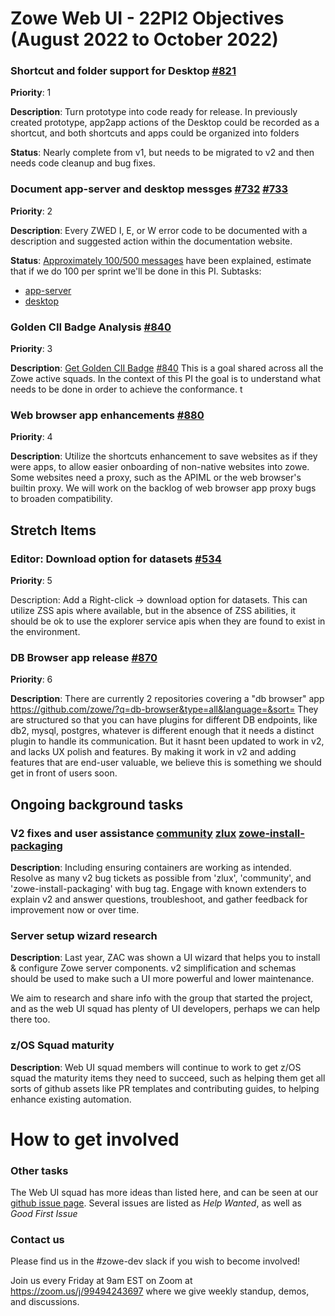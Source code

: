 # Zowe Web UI - 22PI2 Objectives (August 2022 to October 2022)

### Shortcut and folder support for Desktop [#821](https://github.com/zowe/zlux/issues/821)
**Priority**: 1

**Description**: Turn prototype into code ready for release. In previously created prototype, app2app actions of the Desktop could be recorded as a shortcut, and both shortcuts and apps could be organized into folders

**Status**: Nearly complete from v1, but needs to be migrated to v2 and then needs code cleanup and bug fixes.

### Document app-server and desktop messges [#732](https://github.com/zowe/zlux/issues/732) [#733](https://github.com/zowe/zlux/issues/733)
**Priority**: 2

**Description**: Every ZWED I, E, or W error code to be documented with a description and suggested action within the documentation website.

**Status**: [Approximately 100/500 messages](https://github.com/zowe/docs-site/blob/feature/v2/appserver-messageids/docs/troubleshoot/app-framework/appserver-error-codes.md) have been explained, estimate that if we do 100 per sprint we'll be done in this PI.
Subtasks:
* [app-server](https://github.com/zowe/zlux/issues/732)
* [desktop](https://github.com/zowe/zlux/issues/733)


### Golden CII Badge Analysis [#840](https://github.com/zowe/zlux/issues/840)
**Priority**: 3

**Description**: [Get Golden CII Badge](https://github.com/zowe/community/issues/1279) [#840](https://github.com/zowe/zlux/issues/840)
This is a goal shared across all the Zowe active squads. In the context of this PI the goal is to understand what needs to be done in order to achieve the conformance. 
t

### Web browser app enhancements [#880](https://github.com/zowe/zlux/issues/880)
**Priority**: 4

**Description**: Utilize the shortcuts enhancement to save websites as if they were apps, to allow easier onboarding of non-native websites into zowe.
Some websites need a proxy, such as the APIML or the web browser's builtin proxy. We will work on the backlog of web browser app proxy bugs to broaden compatibility.

## Stretch Items

### Editor: Download option for datasets [#534](https://github.com/zowe/zlux/issues/534)
**Priority**: 5

Description: Add a Right-click -> download option for datasets. This can utilize ZSS apis where available, but in the absence of ZSS abilities, it should be ok to use the explorer service apis when they are found to exist in the environment.

### DB Browser app release [#870](https://github.com/zowe/zlux/issues/870)
**Priority**: 6

**Description**: There are currently 2 repositories covering a "db browser" app https://github.com/zowe/?q=db-browser&type=all&language=&sort=
They are structured so that you can have plugins for different DB endpoints, like db2, mysql, postgres, whatever is different enough that it needs a distinct plugin to handle its communication. But it hasnt been updated to work in v2, and lacks UX polish and features. By making it work in v2 and adding features that are end-user valuable, we believe this is something we should get in front of users soon.


## Ongoing background tasks



### V2 fixes and user assistance [community](https://github.com/zowe/community/labels/V2) [zlux](https://github.com/zowe/zlux/labels/V2) [zowe-install-packaging](https://github.com/zowe/zowe-install-packaging/labels/v2)
**Description**: Including ensuring containers are working as intended. Resolve as many v2 bug tickets as possible from 'zlux', 'community', and 'zowe-install-packaging' with bug tag. Engage with known extenders to explain v2 and answer questions, troubleshoot, and gather feedback for improvement now or over time.


### Server setup wizard research
**Description**: Last year, ZAC was shown a UI wizard that helps you to install & configure Zowe server components. v2 simplification and schemas should be used to make such a UI more powerful and lower maintenance.

We aim to research and share info with the group that started the project, and as the web UI squad has plenty of UI developers, perhaps we can help there too.

### z/OS Squad maturity
**Description**: Web UI squad members will continue to work to get z/OS squad the maturity items they need to succeed, such as helping them get all sorts of github assets like PR templates and contributing guides, to helping enhance existing automation.


# How to get involved
### Other tasks
The Web UI squad has more ideas than listed here, and can be seen at our [github issue page](github.com/zowe/zlux/issues). Several issues are listed as *Help Wanted*, as well as *Good First Issue*

### Contact us
Please find us in the #zowe-dev slack if you wish to become involved!

Join us every Friday at 9am EST on Zoom at https://zoom.us/j/99494243697 where we give weekly standup, demos, and discussions.
